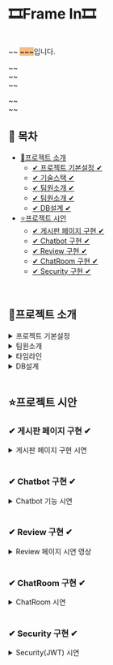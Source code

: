 # 🎞Frame In🎞

<br>
~~ <span style="background-color: #F7BE81; color:black">~~~</span>입니다.


~~ <br>
~~<br>
~~<br>

~~ <br>
~~
<br>


## 📌 목차

* [🔎프로젝트 소개](#프로젝트-소개)
  + [✔ 프로젝트 기본설정 ✔](#프로젝트-기본설정)
  + [✔ 기술스택 ✔](#프로젝트-기본설정)
  + [✔ 팀원소개 ✔](#Chatbot-구현)
  + [✔ 팀원소개 ✔](#팀원소개)
  + [✔ DB설계 ✔](#DB설계)
* [⭐프로젝트 시안](#프로젝트-시안)
    + [✔ 게시판 페이지 구현 ✔](#-게시판-페이지-구현-)
    + [✔ Chatbot 구현 ✔](#-chatbot-구현-)
    + [✔ Review 구현 ✔](#-Review-구현-)
    + [✔ ChatRoom 구현 ✔](#-ChatRoom-구현-)
    + [✔ Security 구현 ✔](#-Security-구현-)

<br>

## 🔎프로젝트 소개

<details>
<summary>프로젝트 기본설정</summary>

|제목|내용|
|------|---|
|일정|2025/2/14~2025/3/18|
|주제|영화 예매 사이트|
|프로젝트명|Frame In|
|프로그래밍 언어|JAVA|
|프레임워크|Springboot|
|데이터베이스|MySql8|
|개발툴|


</details>

<details>
<summary> 팀원소개</summary>

<table>
  <tbody>
    <tr>
      <th align="center"><a href=""><img src="이미지주소" width="100px;" alt=""/><br /><sub><b>FE 팀장 : 박**</b></sub></a><br /></th>
</tr>
<tr>

<td>DB설계, 회원CRUD(개인정보), <br>OAuth2, Security </td>
<td> 관리자페이지<br>, Chatbot, <br>강사소개 페이지, <br>INDEX 애니메이션 기능 </td>
<td> 상품목록, 상품상세,<br> 장바구니(시간표), 구매, <br>구매리스트 </td>
<td> 게시판 CRUD,<br> exception </td>
<td> INDEX 페이지 CSS ,<br>1:1 문의내역, 덧글</td>
</tr>
  </tbody>
</table>



</details>

<details>
<summary>타임라인</summary>

![Image](https://github.com/user-attachments/assets/bff463eb-d34f-4a3a-b847-57b2873b754a)

</details>

<details>
<summary> DB설계 </summary>

![Image](https://github.com/user-attachments/assets/52ef9b51-7ebc-4282-93cb-f7a5401e548d)

</details>
<br>

## ⭐프로젝트 시안

### ✔ 게시판 페이지 구현 ✔
<details>
<summary>게시판 페이지 구현 시연 </summary>



https://github.com/user-attachments/assets/c551c904-4374-4239-af67-aeda5f1f5a16


◼ 로그인되어 있을 경우 본인 게시글 업로드,수정,삭제 가능 <br>
◼ 공지사항은 ADMIN만 작성 가능<br>
◼ 카테고리 클릭시 카테고리에 맞는 게시글 리스트 정렬(기본적으로 최신순)<br>
◼ 검색기능, 페이징 처리<br>
◼ 댓글 추가<br>
◼ 좋아요 기능(좋아요 누른 사용자 확인 가능)<br>
◼ 파일 처리<br>
◼ 댓글개수,조회수,파일여부 확인 가능
</details>

<br>

### ✔ Chatbot 구현 ✔
<details>
<summary>Chatbot 기능 시연 </summary>
  
https://github.com/user-attachments/assets/ae579b70-872b-4846-99b8-60ed7b7efe55


◼ Komoran을 사용한 챗봇 서비스<br>
◼ 영화 정보,영화관 위치 정보,도움말 제공<br>
  
◼ 사용자의 입력 문장에서 Komoran으로 명사를 추출, Data Base에서 추출한 명사가 포함된 정보를 제공<br>
◻ 예)추출한 명사에 영화가 있을 경우 MovieEntity에서 다음 명사가 포함된 데이터를 찾아 제공


</details>


<br>

### ✔ Review 구현 ✔
<details>
<summary>Review 페이지 시연 영상</summary>


https://github.com/user-attachments/assets/3cd37ab8-6e69-413e-ba6a-3b178669abe1

◼ 로그인 안되어 있을 시 리뷰 입력창 대신 로그인 하러 가기 링크<br>
◼ 평점 추가<br>
◼ 공감 버튼(공감 누른 사용자 확인 가능)<br>
◼ 중복 리뷰 작성 불가능<br>
◼ 본인 댓글,ADMIN만 리뷰 삭제 가능<br>
◼ 공감순,최신순 버튼(기본 최신순이며 공감개수가 같을시 더 최신 댓글이 위에서 부터 정렬)

</details>

<br>

### ✔ ChatRoom 구현 ✔
<details>
<summary>ChatRoom 시연 </summary>



https://github.com/user-attachments/assets/188e2580-7c05-41a4-94aa-42508064fe9c

◼ 로그인 되어있어야 접속 가능<br>
◼ WebSocket을 사용한 실시간 양방향 채팅 서비스<br>
◼ 로그아웃, 새로고침 해도 채팅 내역 남아있도록 Local Storage에 채팅내역 저장(ADMIN만 삭제 가능)<br>
◼ 본인 채팅 내역 확인 가능(Data Base에 저장)<br>
◼ 비속어 사용시 자동으로 필터링(Data Base에 필터링 없이 저장)

</details>

<br>

### ✔ Security 구현 ✔
<details>
<summary>Security(JWT) 시연 </summary>


https://github.com/user-attachments/assets/6c54345f-afbc-4cd7-8990-984334ae61fe

◼ 로그인시 LoginSuccessHandler에서 AccessToken,RefreshToken 발급 -> 쿠키에 저장 -> 백 서버에 데이터 요청시 쿠키에 저장된 AccessToken을 검증<br>
◼ AccessToken은 탈취당할 위험이 있어 유지기간이 짧음-> AccessToken이 만료된 경우 RefreshToken을 검증하여 AccessToken을 재발급<br>
◼ JwtAxios 사용

</details>

